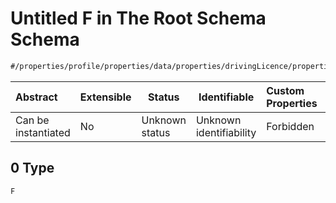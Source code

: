 # Untitled F in The Root Schema Schema

```txt
#/properties/profile/properties/data/properties/drivingLicence/properties/entitlements/items#/properties/profile/properties/data/properties/drivingLicence/properties/entitlements/items/examples/0
```




| Abstract            | Extensible | Status         | Identifiable            | Custom Properties | Additional Properties | Access Restrictions | Defined In                                                                                       |
| :------------------ | ---------- | -------------- | ----------------------- | :---------------- | --------------------- | ------------------- | ------------------------------------------------------------------------------------------------ |
| Can be instantiated | No         | Unknown status | Unknown identifiability | Forbidden         | Allowed               | none                | [policy_transaction.schema.json\*](../out/policy_transaction.schema.json "open original schema") |

## 0 Type

`F`
